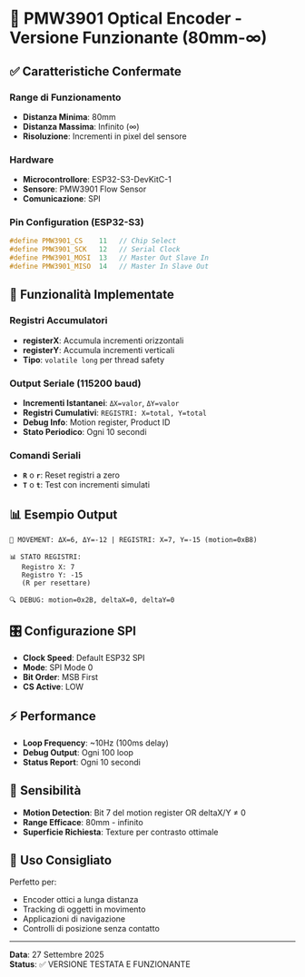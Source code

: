 # 🎯 PMW3901 Optical Encoder - Versione Funzionante (80mm-∞)

## ✅ **Caratteristiche Confermate**

### **Range di Funzionamento**
- **Distanza Minima**: 80mm
- **Distanza Massima**: Infinito (∞)
- **Risoluzione**: Incrementi in pixel del sensore

### **Hardware**
- **Microcontrollore**: ESP32-S3-DevKitC-1
- **Sensore**: PMW3901 Flow Sensor
- **Comunicazione**: SPI

### **Pin Configuration (ESP32-S3)**
```cpp
#define PMW3901_CS    11   // Chip Select
#define PMW3901_SCK   12   // Serial Clock
#define PMW3901_MOSI  13   // Master Out Slave In
#define PMW3901_MISO  14   // Master In Slave Out
```

## 🔧 **Funzionalità Implementate**

### **Registri Accumulatori**
- **registerX**: Accumula incrementi orizzontali
- **registerY**: Accumula incrementi verticali
- **Tipo**: `volatile long` per thread safety

### **Output Seriale (115200 baud)**
- **Incrementi Istantanei**: `ΔX=valor`, `ΔY=valor`
- **Registri Cumulativi**: `REGISTRI: X=total, Y=total`
- **Debug Info**: Motion register, Product ID
- **Stato Periodico**: Ogni 10 secondi

### **Comandi Seriali**
- **`R`** o **`r`**: Reset registri a zero
- **`T`** o **`t`**: Test con incrementi simulati

## 📊 **Esempio Output**
```
🎯 MOVEMENT: ΔX=6, ΔY=-12 | REGISTRI: X=7, Y=-15 (motion=0xB8)

📊 STATO REGISTRI:
   Registro X: 7
   Registro Y: -15
   (R per resettare)

🔍 DEBUG: motion=0x2B, deltaX=0, deltaY=0
```

## 🎛️ **Configurazione SPI**
- **Clock Speed**: Default ESP32 SPI
- **Mode**: SPI Mode 0
- **Bit Order**: MSB First
- **CS Active**: LOW

## ⚡ **Performance**
- **Loop Frequency**: ~10Hz (100ms delay)
- **Debug Output**: Ogni 100 loop
- **Status Report**: Ogni 10 secondi

## 🎯 **Sensibilità**
- **Motion Detection**: Bit 7 del motion register OR deltaX/Y ≠ 0
- **Range Efficace**: 80mm - infinito
- **Superficie Richiesta**: Texture per contrasto ottimale

## 🚀 **Uso Consigliato**
Perfetto per:
- Encoder ottici a lunga distanza
- Tracking di oggetti in movimento
- Applicazioni di navigazione
- Controlli di posizione senza contatto

---
**Data**: 27 Settembre 2025  
**Status**: ✅ VERSIONE TESTATA E FUNZIONANTE
